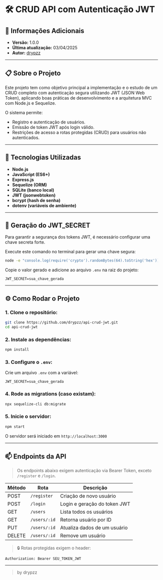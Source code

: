 # 🛠️ CRUD API com Autenticação JWT

## 📌 Informações Adicionais

- **Versão:** 1.0.0  
- **Última atualização:** 03/04/2025
- **Autor:** [drypzz](https://github.com/drypzz)

---

## 📋 Sobre o Projeto

Este projeto tem como objetivo principal a implementação e o estudo de um CRUD completo com autenticação segura utilizando JWT (JSON Web Token), aplicando boas práticas de desenvolvimento e a arquitetura MVC com Node.js e Sequelize.

O sistema permite:
- Registro e autenticação de usuários.
- Emissão de token JWT após login válido.
- Restrições de acesso a rotas protegidas (CRUD) para usuários não autenticados.

---

## 🚀 Tecnologias Utilizadas

- **Node.js**
- **JavaScript (ES6+)**
- **Express.js**
- **Sequelize (ORM)**
- **SQLite (banco local)**
- **JWT (jsonwebtoken)**
- **bcrypt (hash de senha)**
- **dotenv (variáveis de ambiente)**

---

## 🔐 Geração do JWT_SECRET

Para garantir a segurança dos tokens JWT, é necessário configurar uma chave secreta forte.

Execute este comando no terminal para gerar uma chave segura:
```bash
node -e "console.log(require('crypto').randomBytes(64).toString('hex'))"
```

Copie o valor gerado e adicione ao arquivo `.env` na raiz do projeto:

```env
JWT_SECRET=sua_chave_gerada
```

---

## ⚙️ Como Rodar o Projeto

### 1. Clone o repositório:
```bash
git clone https://github.com/drypzz/api-crud-jwt.git
cd api-crud-jwt
```

### 2. Instale as dependências:
```bash
npm install
```

### 3. Configure o `.env`:
Crie um arquivo `.env` com a variável:
```env
JWT_SECRET=sua_chave_gerada
```

### 4. Rode as migrations (caso existam):
```bash
npx sequelize-cli db:migrate
```

### 5. Inicie o servidor:
```bash
npm start
```

O servidor será iniciado em `http://localhost:3000`

---

## 📫 Endpoints da API

> Os endpoints abaixo exigem autenticação via Bearer Token, exceto `/register` e `/login`.

| Método | Rota           | Descrição                     |
|--------|----------------|-------------------------------|
| POST   | `/register`    | Criação de novo usuário       |
| POST   | `/login`       | Login e geração do token JWT  |
| GET    | `/users`       | Lista todos os usuários       |
| GET    | `/users/:id`   | Retorna usuário por ID        |
| PUT    | `/users/:id`   | Atualiza dados de um usuário  |
| DELETE | `/users/:id`   | Remove um usuário             |

> 🔒 Rotas protegidas exigem o header:
```http
Authorization: Bearer SEU_TOKEN_JWT
```

---

> by drypzz